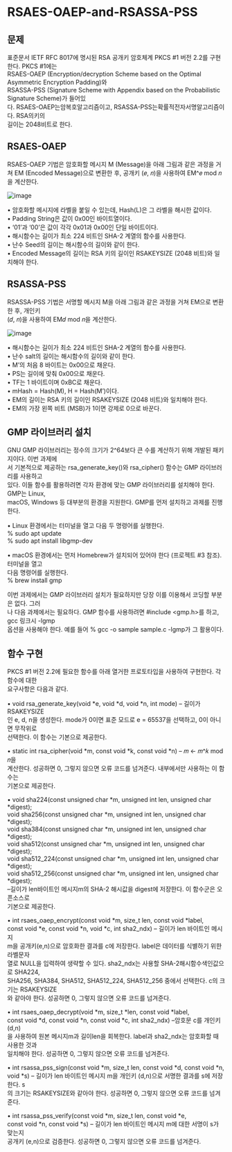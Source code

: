 # RSAES-OAEP-and-RSASSA-PSS
## 문제
표준문서 IETF RFC 8017에 명시된 RSA 공개키 암호체계 PKCS #1 버전 2.2를 구현한다. PKCS #1에는  
RSAES-OAEP (Encryption/decryption Scheme based on the Optimal Asymmetric Encryption Padding)와  
RSASSA-PSS (Signature Scheme with Appendix based on the Probabilistic Signature Scheme)가 들어있  
다. RSAES-OAEP는암복호알고리즘이고, RSASSA-PSS는확률적전자서명알고리즘이다. RSA의키의  
길이는 2048비트로 한다.
## RSAES-OAEP
RSAES-OAEP 기법은 암호화할 메시지 M (Message)을 아래 그림과 같은 과정을 거쳐 EM (Encoded
Message)으로 변환한 후, 공개키 (𝑒, 𝑛)을 사용하여 EM^𝑒 mod 𝑛을 계산한다.

![image](https://user-images.githubusercontent.com/70682926/205847708-f1acfad8-ff25-4a24-85e8-e78cf6d08788.png)

• 암호화할 메시지에 라벨을 붙일 수 있는데, Hash(L)은 그 라벨을 해시한 값이다.  
• Padding String은 값이 0x00인 바이트열이다.  
• ‘01’과 ‘00’은 값이 각각 0x01과 0x00인 단일 바이트이다.  
• 해시함수는 길이가 최소 224 비트인 SHA-2 계열의 함수를 사용한다.  
• 난수 Seed의 길이는 해시함수의 길이와 같이 한다.  
• Encoded Message의 길이는 RSA 키의 길이인 RSAKEYSIZE (2048 비트)와 일치해야 한다.
## RSASSA-PSS
RSASSA-PSS 기법은 서명할 메시지 M을 아래 그림과 같은 과정을 거쳐 EM으로 변환한 후, 개인키  
(𝑑, 𝑛)을 사용하여 EM𝑑 mod 𝑛을 계산한다.  

![image](https://user-images.githubusercontent.com/70682926/205847901-450ece1f-04da-41a4-9041-3aab9246d3ff.png)

• 해시함수는 길이가 최소 224 비트인 SHA-2 계열의 함수를 사용한다.  
• 난수 salt의 길이는 해시함수의 길이와 같이 한다.  
• M’의 처음 8 바이트는 0x00으로 채운다.  
• PS는 길이에 맞춰 0x00으로 채운다.  
• TF는 1 바이트이며 0xBC로 채운다.  
• mHash = Hash(M), H = Hash(M’)이다.  
• EM의 길이는 RSA 키의 길이인 RSAKEYSIZE (2048 비트)와 일치해야 한다.  
• EM의 가장 왼쪽 비트 (MSB)가 1이면 강제로 0으로 바꾼다.
## GMP 라이브러리 설치
GNU GMP 라이브러리는 정수의 크기가 2^64보다 큰 수를 계산하기 위해 개발된 패키지이다. 이번 과제에  
서 기본적으로 제공하는 rsa_generate_key()와 rsa_cipher() 함수는 GMP 라이브러리를 사용하고  
있다. 이들 함수를 활용하려면 각자 환경에 맞는 GMP 라이브러리를 설치해야 한다. GMP는 Linux,  
macOS, Windows 등 대부분의 환경을 지원한다. GMP를 먼저 설치하고 과제를 진행한다.  

• Linux 환경에서는 터미널을 열고 다음 두 명령어를 실행한다.  
% sudo apt update  
% sudo apt install libgmp-dev  

• macOS 환경에서는 먼저 Homebrew가 설치되어 있어야 한다 (프로젝트 #3 참조). 터미널을 열고  
다음 명령어를 실행한다.  
% brew install gmp  

이번 과제에서는 GMP 라이브러리 설치가 필요하지만 당장 이를 이용해서 코딩할 부분은 없다. 그러  
나 다음 과제에서는 필요하다. GMP 함수를 사용하려면 #include <gmp.h>를 하고, gcc 링크시 -lgmp  
옵션을 사용해야 한다. 예를 들어 % gcc -o sample sample.c -lgmp가 그 활용이다.
## 함수 구현
PKCS #1 버전 2.2에 필요한 함수를 아래 열거한 프로토타입을 사용하여 구현한다. 각 함수에 대한  
요구사항은 다음과 같다.  

• void rsa_generate_key(void *e, void *d, void *n, int mode) – 길이가 RSAKEYSIZE  
인 e, d, n을 생성한다. mode가 0이면 표준 모드로 e = 65537을 선택하고, 0이 아니면 무작위로  
선택한다. 이 함수는 기본으로 제공한다.  

• static int rsa_cipher(void *m, const void *k, const void *n) – 𝑚 ← 𝑚^𝑘 mod 𝑛을  
계산한다. 성공하면 0, 그렇지 않으면 오류 코드를 넘겨준다. 내부에서만 사용하는 이 함수는  
기본으로 제공한다.  

• void sha224(const unsigned char *m, unsigned int len, unsigned char *digest);  
void sha256(const unsigned char *m, unsigned int len, unsigned char *digest);  
void sha384(const unsigned char *m, unsigned int len, unsigned char *digest);  
void sha512(const unsigned char *m, unsigned int len, unsigned char *digest);  
void sha512_224(const unsigned char *m, unsigned int len, unsigned char *digest);  
void sha512_256(const unsigned char *m, unsigned int len, unsigned char *digest);  
–길이가 len바이트인 메시지m의 SHA-2 해시값을 digest에 저장한다. 이 함수군은 오픈소스로  
기본으로 제공한다.  

• int rsaes_oaep_encrypt(const void *m, size_t len, const void *label,  
const void *e, const void *n, void *c, int sha2_ndx) – 길이가 len 바이트인 메시지  
m을 공개키(e,n)으로 암호화한 결과를 c에 저장한다. label은 데이터를 식별하기 위한 라벨문자  
열로 NULL을 입력하여 생략할 수 있다. sha2_ndx는 사용할 SHA-2해시함수색인값으로 SHA224,  
SHA256, SHA384, SHA512, SHA512_224, SHA512_256 중에서 선택한다. c의 크기는 RSAKEYSIZE  
와 같아야 한다. 성공하면 0, 그렇지 않으면 오류 코드를 넘겨준다.  

• int rsaes_oaep_decrypt(void *m, size_t *len, const void *label,  
const void *d, const void *n, const void *c, int sha2_ndx) –암호문 c를 개인키(d,n)  
을 사용하여 원본 메시지m과 길이len을 회복한다. label과 sha2_ndx는 암호화할 때 사용한 것과  
일치해야 한다. 성공하면 0, 그렇지 않으면 오류 코드를 넘겨준다.  

• int rsassa_pss_sign(const void *m, size_t len, const void *d, const void *n,  
void *s) – 길이가 len 바이트인 메시지 m을 개인키 (d,n)으로 서명한 결과를 s에 저장한다. s  
의 크기는 RSAKEYSIZE와 같아야 한다. 성공하면 0, 그렇지 않으면 오류 코드를 넘겨준다.  

• int rsassa_pss_verify(const void *m, size_t len, const void *e,  
const void *n, const void *s) – 길이가 len 바이트인 메시지 m에 대한 서명이 s가 맞는지  
공개키 (e,n)으로 검증한다. 성공하면 0, 그렇지 않으면 오류 코드를 넘겨준다.  
